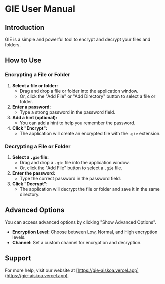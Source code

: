 # GIE User Manual

## Introduction

GIE is a simple and powerful tool to encrypt and decrypt your files and folders.

## How to Use

### Encrypting a File or Folder

1.  **Select a file or folder:**
    *   Drag and drop a file or folder into the application window.
    *   Or, click the "Add File" or "Add Directory" button to select a file or folder.
2.  **Enter a password:**
    *   Type a strong password in the password field.
3.  **Add a hint (optional):**
    *   You can add a hint to help you remember the password.
4.  **Click "Encrypt":**
    *   The application will create an encrypted file with the `.gie` extension.

### Decrypting a File or Folder

1.  **Select a `.gie` file:**
    *   Drag and drop a `.gie` file into the application window.
    *   Or, click the "Add File" button to select a `.gie` file.
2.  **Enter the password:**
    *   Type the correct password in the password field.
3.  **Click "Decrypt":**
    *   The application will decrypt the file or folder and save it in the same directory.

## Advanced Options

You can access advanced options by clicking "Show Advanced Options".

*   **Encryption Level:** Choose between Low, Normal, and High encryption levels.
*   **Channel:** Set a custom channel for encryption and decryption.

## Support

For more help, visit our website at [https://gie-aiskoa.vercel.app](https://gie-aiskoa.vercel.app).
